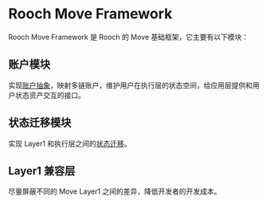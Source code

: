 # Rooch Move Framework

Rooch Move Framework 是 Rooch 的 Move 基础框架，它主要有以下模块：

## 账户模块

实现[账户抽象](./02-account-abstraction.md)，映射多链账户，维护用户在执行层的状态空间，给应用层提供和用户状态资产交互的接口。

## 状态迁移模块

实现 Layer1 和执行层之间的[状态迁移](../06-state-scaling.md)。

## Layer1 兼容层

尽量屏蔽不同的 Move Layer1 之间的差异，降低开发者的开发成本。